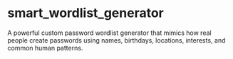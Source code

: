 # smart_wordlist_generator
A powerful custom password wordlist generator that mimics how real people create passwords using names, birthdays, locations, interests, and common human patterns.

